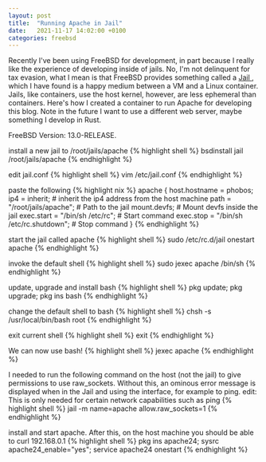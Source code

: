 ```yaml
---
layout: post
title:  "Running Apache in Jail"
date:   2021-11-17 14:02:00 +0100
categories: freebsd
---
```


Recently I've been using FreeBSD for development, in part because I really like the experience of developing inside of jails.  No, I'm not delinquent for tax evasion, what I mean is that FreeBSD provides something called a <a href="https://docs.freebsd.org/en/books/handbook/jails/"> Jail </a>, which I have found is a happy medium between a VM and a Linux container.  Jails, like containers, use the host kernel, however, are less ephemeral than containers.  Here's how I created a container to run Apache for developing this blog.  Note in the future I want to use a different web server, maybe something I develop in Rust.

FreeBSD Version: 13.0-RELEASE.

install a new jail to /root/jails/apache
{% highlight shell %}
bsdinstall jail /root/jails/apache
{% endhighlight %}

edit jail.conf
{% highlight shell %}
vim /etc/jail.conf
{% endhighlight %}

paste the following
{% highlight nix %}
apache {
  host.hostname = phobos;
  ip4 = inherit;                             # inherit the ip4 address from the host machine
  path = "/root/jails/apache";               # Path to the jail
  mount.devfs;                               # Mount devfs inside the jail
  exec.start = "/bin/sh /etc/rc";            # Start command
  exec.stop = "/bin/sh /etc/rc.shutdown";    # Stop command
}
{% endhighlight %}


start the jail called apache
{% highlight shell %}
sudo /etc/rc.d/jail onestart apache
{% endhighlight %}

invoke the default shell
{% highlight shell %}
sudo jexec apache /bin/sh
{% endhighlight %}

update, upgrade and install bash
{% highlight shell %}
pkg update; pkg upgrade; pkg ins bash
{% endhighlight %}

change the default shell to bash
{% highlight shell %}
chsh -s /usr/local/bin/bash root
{% endhighlight %}

exit current shell
{% highlight shell %}
exit
{% endhighlight %}

We can now use bash!
{% highlight shell %}
jexec apache
{% endhighlight %}

I needed to run the following command on the host (not the jail) to give permissions to use raw_sockets.  Without this, an ominous error message is displayed when in the Jail and using the interface, for example to ping.
edit: This is only needed for certain network capabilities such as ping
{% highlight shell %}
jail -m name=apache allow.raw_sockets=1
{% endhighlight %}

install and start apache.  After this, on the host machine you should be able to curl 192.168.0.1
{% highlight shell %}
pkg ins apache24; sysrc apache24_enable="yes"; service apache24 onestart
{% endhighlight %}
